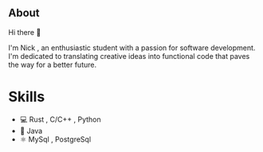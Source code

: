 ## About 

Hi there 👋

I'm Nick , an enthusiastic student with a passion for software development. I'm dedicated to translating creative ideas into functional code that paves the way for a better future.

# Skills

* 💻 Rust , C/C++ , Python 
* 📱  Java
* ⚛  MySql , PostgreSql


<!--
**nikolasbtks/nikolasbtks** is a ✨ _special_ ✨ repository because its `README.md` (this file) appears on your GitHub profile.

Here are some ideas to get you started:

- 🔭 I’m currently working on ...
- 🌱 I’m currently learning ...
- 👯 I’m looking to collaborate on ...
- 🤔 I’m looking for help with ...
- 💬 Ask me about ...
- 📫 How to reach me: ...
- 😄 Pronouns: ...
- ⚡ Fun fact: ...
-->
